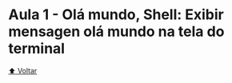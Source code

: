 # Aula 1 - Olá mundo, Shell: Exibir mensagen olá mundo na tela do terminal

[:arrow_up: Voltar](https://github.com/Geofisicando/Curso-Shell-Script-Profissional-mod-2/tree/master?tab=readme-ov-file#%C3%ADndice)
